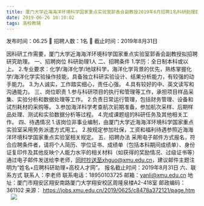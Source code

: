 ```yaml
---
title: 厦门大学近海海洋环境科学国家重点实验室郭香会副教授2019年6月招聘1名科研助理启事
date: 2019-06-26 10:10:02
tags: 高校教辅
---
```

发布时间：06.25   🌟   招聘人数：1名   🌈   截止时间：2019年8月31日
<!-- more -->
因科研工作需要，厦门大学近海海洋环境科学国家重点实验室郭香会副教授拟招聘研究助理。
一、招聘岗位
科研助理1人
二、招聘条件
1.学历：全日制本科或以上。
2.专业要求：化学/海洋化学/地球科学，海洋化学背景的优先，熟练掌握化学/海洋化学实验操作技能，具备独立科研实验设计、结果分析能力，有较强的动手能力。
3.为人诚实，工作踏实细心，责任心强。
4.具有较好的中、英文读写和沟通能力。
三、岗位职责
1.参与科研项目的执行和管理等工作，承担项目样品采集、实验分析和数据处理等工作。
2.负责日常运行管理，包括财务管理、设备和试剂耗材的采购等。
3.参加海洋科学考查航次前期准备，参加航次采样、后期样品处理、测试和实验数据分析等过程。
4.完成课题组的科研任务及其他相关工作。
四、待遇情况
1.该岗位非事业编制，由厦门大学近海海洋环境科学国家重点实验室采用劳务派遣方式用工。
2.按规定参加社保，工资和福利待遇参照近海海洋环境科学国家重点实验室相关规定。
五、招聘办法
采用电子邮件方式报名，符合应聘条件者，请将个人简历、学位证书、成绩单（包括本科期间成绩单）、身份证复印件及其他反映个人能力水平的相关材料（如获得的奖励情况、过级证书等）通过电子邮件发送给李老师，同时抄送至xhguo@xmu.edu.cn，建议邮件主题注明为“姓名+应聘科研助理+高校人才网”。
报名截止时间：2019年8月31日
六、联系方式
联系人：李老师
联系电话：18950103725
邮箱：yanli@xmu.edu.cn
地址：厦门市翔安区翔安南路厦门大学翔安校区周隆泉楼A2-418室
邮政编码：361102
来源：
https://jobs.xmu.edu.cn/2019/0625/c8478a372121/page.htm
 
 ![](https://cdn.weiweiblog.cn/20181015134814.png)